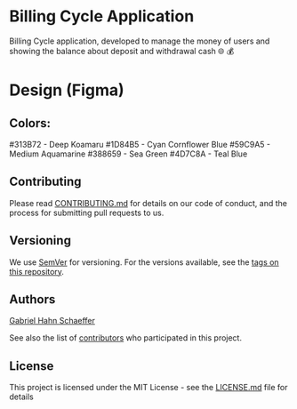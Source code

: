 # Billing Cycle Application

Billing Cycle application, developed to manage the money of users and showing the balance about deposit and withdrawal cash :globe_with_meridians: :moneybag:

# Design (Figma)

## Colors:

#313B72 - Deep Koamaru
#1D84B5 - Cyan Cornflower Blue
#59C9A5 - Medium Aquamarine
#388659 - Sea Green
#4D7C8A - Teal Blue

## Contributing

Please read [CONTRIBUTING.md](https://gist.github.com/PurpleBooth/b24679402957c63ec426) for details on our code of conduct, and the process for submitting pull requests to us.

## Versioning

We use [SemVer](http://semver.org/) for versioning. For the versions available, see the [tags on this repository](https://github.com/gabriel-hahn/billing-cycle-reactjs/tags).

## Authors

[Gabriel Hahn Schaeffer](https://github.com/gabriel-hahn/)

See also the list of [contributors](https://github.com/gabriel-hahn/billing-cycle-reactjs/contributors) who participated in this project.

## License

This project is licensed under the MIT License - see the [LICENSE.md](LICENSE) file for details
